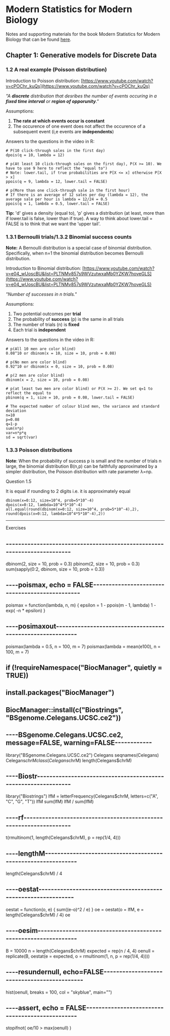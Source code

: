 # Modern Statistics for Modern Biology

Notes and supporting materials for the book Modern Statistics for Modern Biology that can be found [here](https://www.huber.embl.de/msmb/).


## Chapter 1: Generative models for Discrete Data

### 1.2 A real example (Poisson distribution)

Introduction to Poisson distribution: [https://www.youtube.com/watch?v=cPOChr_kuQs](https://www.youtube.com/watch?v=cPOChr_kuQs)

*"A **discrete** distribution that desribes the number of events occuring in a **fixed time interval** or **region of opporunity**."*

Assumptions:

1) **The rate at which events occur is constant**
2) The occurence of one event does not affect the occurence of a subsequent event (i,e events are **independents**)

Answers to the questions in the video in R:

```
# P(10 click-through sales in the first day)
dpois(q = 10, lambda = 12)

# p(At least 10 click-through sales on the first day), P(X >= 10). We have to use 9 here to reflect the "equal to")
# Note: lower.tail, if true probabilities are P[X <= x] otherwise P[X > x]
ppois(q = 9, lambda = 12, lower.tail = FALSE)

# p(More than one click-through sale in the first hour)
# If there is an average of 12 sales per day (lambda = 12), the average sale per hour is lambda = 12/24 = 0.5
ppois(q = 1, lambda = 0.5, lower.tail = FALSE)
```

**Tip:** 'd' gives a density (equal to), 'p' gives a distribution (at least, more than if lower.tail is false, lower than if true). A way to think about lower.tail = FALSE is to think that we want the 'upper tail'.


### 1.3.1 Bernoulli trials/1.3.2 Binomial success counts

**Note:** A Bernoulli distribution is a special case of binomial distribution. Specifically, when n=1 the binomial distribution becomes Bernoulli distribution.

Introduction to Binomial distribution: [https://www.youtube.com/watch?v=e04_wUoscBU&list=PLTNMv857s9WVzutwxaMb0YZKW7hoveGLS](https://www.youtube.com/watch?v=e04_wUoscBU&list=PLTNMv857s9WVzutwxaMb0YZKW7hoveGLS)

*"Number of successes in n trials."*

Assumptions:

1) Two potential outcomes per **trial**
2) The probability of **success** (p) is the same in all trials
3) The number of trials (n) is **fixed**
4) Each trial is **independent**

 Answers to the questions in the video in R:
 
 ```
 # p(All 10 men are color blind)
 0.08^10 or dbinom(x = 10, size = 10, prob = 0.08)
 
 # p(No men are color blind)
 0.92^10 or dbinom(x = 0, size = 10, prob = 0.08)
 
 # p(2 men are color blind)
 dbinom(x = 2, size = 10, prob = 0.08)
 
 # p(at least two men are color blind) or P(X >= 2). We set q=1 to reflect the equal to
 pbinom(q = 1, size = 10, prob = 0.08, lower.tail = FALSE) 
 
 # The expected number of colour blind men, the variance and standard deviation
 n=10
 p=0.08
 q=1-p
 sum(n*p)
 var=n*p*q
 sd = sqrt(var)
 ```
 
 ### 1.3.3 Poisson distributions
 
 **Note**: When the probability of success p is small and the number of trials n large, the binomial distribution B(n,p) can be faithfully approximated by a simpler distribution, the Poisson distribution with rate parameter 
λ=np.

Question 1.5

It is equal if rounding to 2 digits i.e. it is approximately equal

```
dbinom(x=0:12, size=10^4, prob=5*10^-4)
dpois(x=0:12, lambda=10^4*5*10^-4)
all.equal(round(dbinom(x=0:12, size=10^4, prob=5*10^-4),2), round(dpois(x=0:12, lambda=10^4*5*10^-4),2))
``` 









---------------------------

Exercises

## ------------------------------------------------------------------------
dbinom(2, size = 10, prob = 0.3)
pbinom(2, size = 10, prob = 0.3)
sum(sapply(0:2, dbinom, size = 10, prob = 0.3))

## ----poismax, echo = FALSE-----------------------------------------------
poismax = function(lambda, n, m) {
  epsilon = 1 - ppois(m - 1, lambda)
  1 - exp( -n * epsilon)
}

## ----posimaxout----------------------------------------------------------
poismax(lambda = 0.5, n = 100, m = 7)
poismax(lambda = mean(e100), n = 100, m = 7)

## if (!requireNamespace("BiocManager", quietly = TRUE))
##     install.packages("BiocManager")
## BiocManager::install(c("Biostrings", "BSgenome.Celegans.UCSC.ce2"))

## ----BSgenome.Celegans.UCSC.ce2, message=FALSE, warning=FALSE------------
library("BSgenome.Celegans.UCSC.ce2")
Celegans
seqnames(Celegans)
Celegans$chrM
class(Celegans$chrM)
length(Celegans$chrM)

## ----Biostr--------------------------------------------------------------
library("Biostrings")
lfM = letterFrequency(Celegans$chrM, letters=c("A", "C", "G", "T"))
lfM
sum(lfM)
lfM / sum(lfM)

## ----rf------------------------------------------------------------------
t(rmultinom(1, length(Celegans$chrM), p = rep(1/4, 4)))

## ----lengthM-------------------------------------------------------------
length(Celegans$chrM) / 4

## ----oestat--------------------------------------------------------------
oestat = function(o, e) {
  sum((e-o)^2 / e)
}
oe = oestat(o = lfM, e = length(Celegans$chrM) / 4)
oe

## ----oesim---------------------------------------------------------------
B = 10000
n = length(Celegans$chrM)
expected = rep(n / 4, 4)
oenull = replicate(B,
  oestat(e = expected, o = rmultinom(1, n, p = rep(1/4, 4))))

## ----resundernull, echo=FALSE--------------------------------------------
hist(oenull, breaks = 100, col = "skyblue", main="")

## ----assert, echo = FALSE------------------------------------------------
stopifnot( oe/10 > max(oenull) )

